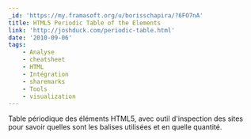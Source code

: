 ```yaml
---
_id: 'https://my.framasoft.org/u/borisschapira/?6FO7nA'
title: HTML5 Periodic Table of the Elements
link: 'http://joshduck.com/periodic-table.html'
date: '2010-09-06'
tags:
    - Analyse
    - cheatsheet
    - HTML
    - Intégration
    - sharemarks
    - Tools
    - visualization
---
```


<div class="markdown"><p>Table périodique des éléments HTML5, avec outil d'inspection des sites pour savoir quelles sont les balises utilisées et en quelle quantité.
</p></div>

